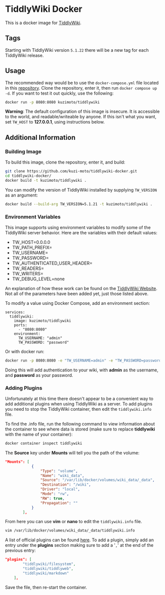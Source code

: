 # TiddlyWiki Docker

This is a docker image for [TiddlyWiki](https://tiddlywiki.com/).

## Tags

Starting with TiddlyWiki version `5.1.22` there will be a new tag for each TiddlyWiki release.

## Usage

The recommended way would be to use the `docker-compose.yml` file located in this [repository](https://github.com/kuzi-moto/tiddlywiki-docker). Clone the repository, enter it, then run `docker compose up -d`. If you want to test it out quickly, use the following:

```BASH
docker run -p 8080:8080 kuzimoto/tiddlywiki
```

**Warning**: The default configuration of this image is insecure. It is accessible to the world, and readable/writeable by anyone. If this isn't what you want, set ``TW_HOST`` to **127.0.0.1**, using instructions below.

## Additional Information

### Building Image

To build this image, clone the repository, enter it, and build:

```BASH
git clone https://github.com/kuzi-moto/tiddlywiki-docker.git
cd tiddlywiki-docker/
docker build -t kuzimoto/tiddlywiki .
```

You can modify the version of TiddlyWiki installed by supplying `TW_VERSION` as an argument:

```BASH
docker build --build-arg TW_VERSION=5.1.21 -t kuzimoto/tiddlywiki .
```

### Environment Variables

This image supports using environment variables to modify some of the TiddlyWiki server behavior. Here are the variables with their default values:

* TW_HOST=0.0.0.0
* TW_PATH_PREFIX=
* TW_USERNAME=
* TW_PASSWORD=
* TW_AUTHENTICATED_USER_HEADER=
* TW_READERS=
* TW_WRITERS=
* TW_DEBUG_LEVEL=none

An explanation of how these work can be found on the [TiddlyWiki Website](https://tiddlywiki.com/#ListenCommand). Not all of the parameters have been added yet, just those listed above.

To modify a value using Docker Compose, add an environment section:

```YML
services:
  tiddlywiki:
    image: kuzimoto/tiddlywiki
    ports:
      - "8080:8080"
    environment:
      TW_USERNAME: "admin"
      TW_PASSWORD: "password"
```

Or with docker run:

```BASH
docker run -p 8080:8080 -e "TW_USERNAME=admin" -e "TW_PASSWORD=password" kuzimoto/tiddlywiki
```

Doing this will add authentication to your wiki, with **admin** as the username, and **password** as your password.

### Adding Plugins

Unfortunately at this time there doesn't appear to be a convenient way to add additional plugins when using TiddlyWiki as a server. To add plugins you need to stop the TiddlyWiki container, then edit the `tiddlywiki.info` file.

To find the .info file, run the following command to view information about the container to see where data is stored (make sure to replace **tiddlywiki** with the name of your container):

```BASH
docker container inspect tiddlywiki
```

The **Source** key under **Mounts** will tell you the path of the volume:

```JSON
"Mounts": [
            {
                "Type": "volume",
                "Name": "wiki_data",
                "Source": "/var/lib/docker/volumes/wiki_data/_data",
                "Destination": "/wiki",
                "Driver": "local",
                "Mode": "rw",
                "RW": true,
                "Propagation": ""
            }
        ],
```

From here you can use **vim** or **nano** to edit the `tiddlywiki.info` file.

```BASH
vim /var/lib/docker/volumes/wiki_data/_data/tiddlywiki.info
```

A list of official plugins can be found [here](https://tiddlywiki.com/#OfficialPlugins). To add a plugin, simply add an entry under the **plugins** section making sure to add a '`,`' at the end of the previous entry:

```JSON
"plugins": [
        "tiddlywiki/filesystem",
        "tiddlywiki/tiddlyweb",
        "tiddlywiki/markdown"
    ],
```

Save the file, then re-start the container.
